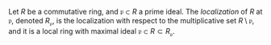Let $R$ be a commutative ring, and $\mathfrak{p} \subset R$ a prime ideal. The *localization* of $R$ at $\mathfrak{p}$, denoted $R_{\mathfrak{p}}$, is the localization with respect to the multiplicative set $R \setminus \mathfrak{p}$, and it is a local ring with maximal ideal $\mathfrak{p} \subset R \subset R_{\mathfrak{p}}$.
